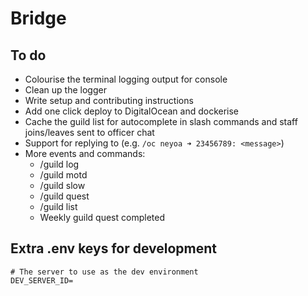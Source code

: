 # Bridge

## To do

- Colourise the terminal logging output for console
- Clean up the logger
- Write setup and contributing instructions
- Add one click deploy to DigitalOcean and dockerise
- Cache the guild list for autocomplete in slash commands and staff joins/leaves sent to officer chat
- Support for replying to (e.g. `/oc neyoa ➜ 23456789: <message>`)
- More events and commands:
  - /guild log
  - /guild motd
  - /guild slow
  - /guild quest
  - /guild list
  - Weekly guild quest completed

## Extra .env keys for development

```env
# The server to use as the dev environment
DEV_SERVER_ID=
```
